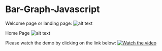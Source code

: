 
# Bar-Graph-Javascript
Welcome page or landing page:
![alt text](https://raw.githubusercontent.com/dilipkosuri/Bar-Graph-Javascript/feature/version-1.1/screenshots/Index.png)

Home Page
![alt text](https://raw.githubusercontent.com/dilipkosuri/Bar-Graph-Javascript/feature/version-1.1/screenshots/Home.png)


Please watch the demo by clicking on the link below:
[![Watch the video](https://i.ytimg.com/vi/LD41plnRquU/1.jpg?time=1501051093812)](https://www.youtube.com/watch?v=LD41plnRquU&list=PLPWOLPTx_Xt3c-raJ7Z_4X5l3XjELn2fB&index=1)
